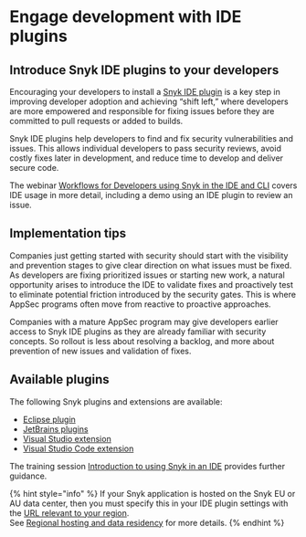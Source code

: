 # Engage development with IDE plugins

## Introduce Snyk IDE plugins to your developers

Encouraging your developers to install a [Snyk IDE plugin](../../../integrate-with-snyk/use-snyk-in-your-ide/) is a key step in improving developer adoption and achieving “shift left,” where developers are more empowered and responsible for fixing issues before they are committed to pull requests or added to builds.

Snyk IDE plugins help developers to find and fix security vulnerabilities and issues. This allows individual developers to pass security reviews, avoid costly fixes later in development, and reduce time to develop and deliver secure code.

The webinar [Workflows for Developers using Snyk in the IDE and CLI](https://www.youtube.com/watch?v=jzUJS6S6H48) covers IDE usage in more detail, including a demo using an IDE plugin to review an issue.

## Implementation tips

Companies just getting started with security should start with the visibility and prevention stages to give clear direction on what issues must be fixed. As developers are fixing prioritized issues or starting new work, a natural opportunity arises to introduce the IDE to validate fixes and proactively test to eliminate potential friction introduced by the security gates. This is where AppSec programs often move from reactive to proactive approaches.&#x20;

Companies with a mature AppSec program may give developers earlier access to Snyk IDE plugins as they are already familiar with security concepts. So rollout is less about resolving a backlog, and more about prevention of new issues and validation of fixes.

## Available plugins

The following Snyk plugins and extensions are available:

* [Eclipse plugin](../../../integrate-with-snyk/use-snyk-in-your-ide/eclipse-plugin/)
* [JetBrains plugins](../../../integrate-with-snyk/use-snyk-in-your-ide/jetbrains-plugins/)
* [Visual Studio extension](../../../integrate-with-snyk/use-snyk-in-your-ide/visual-studio-extension/)
* [Visual Studio Code extension](../../../integrate-with-snyk/use-snyk-in-your-ide/visual-studio-code-extension/)

The training session [Introduction to using Snyk in an IDE](https://learn.snyk.io/lesson/snyk-in-an-ide/) provides further guidance.

{% hint style="info" %}
&#x20;If your Snyk application is hosted on the Snyk EU or AU data center, then you must specify this in your IDE plugin settings with the [URL relevant to your region](../../../working-with-snyk/regional-hosting-and-data-residency.md#ides-urls).\
See [Regional hosting and data residency](../../../working-with-snyk/regional-hosting-and-data-residency.md) for more details.
{% endhint %}
